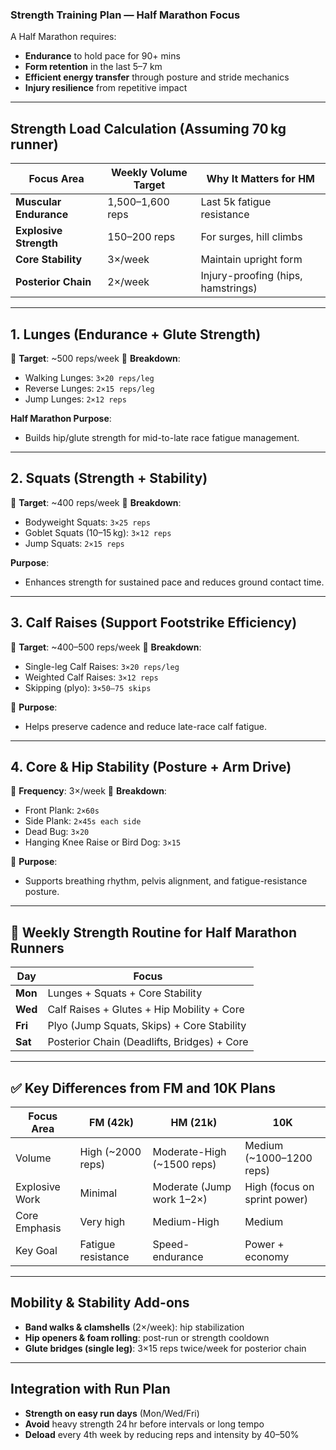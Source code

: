 ### **Strength Training Plan — Half Marathon Focus**

A Half Marathon requires:

* **Endurance** to hold pace for 90+ mins
* **Form retention** in the last 5–7 km
* **Efficient energy transfer** through posture and stride mechanics
* **Injury resilience** from repetitive impact

---

## Strength Load Calculation (Assuming 70 kg runner)

| Focus Area             | Weekly Volume Target | Why It Matters for HM              |
| ---------------------- | -------------------- | ---------------------------------- |
| **Muscular Endurance** | 1,500–1,600 reps     | Last 5k fatigue resistance         |
| **Explosive Strength** | 150–200 reps         | For surges, hill climbs            |
| **Core Stability**     | 3×/week              | Maintain upright form              |
| **Posterior Chain**    | 2×/week              | Injury-proofing (hips, hamstrings) |

---

## 1. **Lunges (Endurance + Glute Strength)**

🔹 **Target**: \~500 reps/week
🔹 **Breakdown**:

* Walking Lunges: `3×20 reps/leg`
* Reverse Lunges: `2×15 reps/leg`
* Jump Lunges: `2×12 reps`

**Half Marathon Purpose**:

* Builds hip/glute strength for mid-to-late race fatigue management.

---

## 2. **Squats (Strength + Stability)**

🔹 **Target**: \~400 reps/week
🔹 **Breakdown**:

* Bodyweight Squats: `3×25 reps`
* Goblet Squats (10–15 kg): `3×12 reps`
* Jump Squats: `2×15 reps`

**Purpose**:

* Enhances strength for sustained pace and reduces ground contact time.

---

## 3. **Calf Raises (Support Footstrike Efficiency)**

🔹 **Target**: \~400–500 reps/week
🔹 **Breakdown**:

* Single-leg Calf Raises: `3×20 reps/leg`
* Weighted Calf Raises: `3×12 reps`
* Skipping (plyo): `3×50–75 skips`

📌 **Purpose**:

* Helps preserve cadence and reduce late-race calf fatigue.

---

## 4. **Core & Hip Stability (Posture + Arm Drive)**

🔹 **Frequency**: 3×/week
🔹 **Breakdown**:

* Front Plank: `2×60s`
* Side Plank: `2×45s each side`
* Dead Bug: `3×20`
* Hanging Knee Raise or Bird Dog: `3×15`

📌 **Purpose**:

* Supports breathing rhythm, pelvis alignment, and fatigue-resistance posture.

---

## 📅 Weekly Strength Routine for Half Marathon Runners

| Day     | Focus                                       |
| ------- | ------------------------------------------- |
| **Mon** | Lunges + Squats + Core Stability            |
| **Wed** | Calf Raises + Glutes + Hip Mobility + Core  |
| **Fri** | Plyo (Jump Squats, Skips) + Core Stability  |
| **Sat** | Posterior Chain (Deadlifts, Bridges) + Core |

---

## ✅ Key Differences from FM and 10K Plans

| Focus Area     | FM (42k)           | HM (21k)                    | 10K                          |
| -------------- | ------------------ | --------------------------- | ---------------------------- |
| Volume         | High (\~2000 reps) | Moderate-High (\~1500 reps) | Medium (\~1000–1200 reps)    |
| Explosive Work | Minimal            | Moderate (Jump work 1–2×)   | High (focus on sprint power) |
| Core Emphasis  | Very high          | Medium-High                 | Medium                       |
| Key Goal       | Fatigue resistance | Speed-endurance             | Power + economy              |

---

## Mobility & Stability Add-ons

* **Band walks & clamshells** (2×/week): hip stabilization
* **Hip openers & foam rolling**: post-run or strength cooldown
* **Glute bridges (single leg)**: 3×15 reps twice/week for posterior chain

---

## Integration with Run Plan

* **Strength on easy run days** (Mon/Wed/Fri)
* **Avoid** heavy strength 24 hr before intervals or long tempo
* **Deload** every 4th week by reducing reps and intensity by 40–50%

